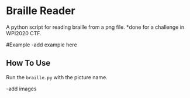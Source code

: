 # Braille Reader

A python script for reading braille from a png file.
*done for a challenge in WPI2020 CTF.

#Example 
-add example here

## How To Use
Run the `braille.py` with the picture name.

-add images
